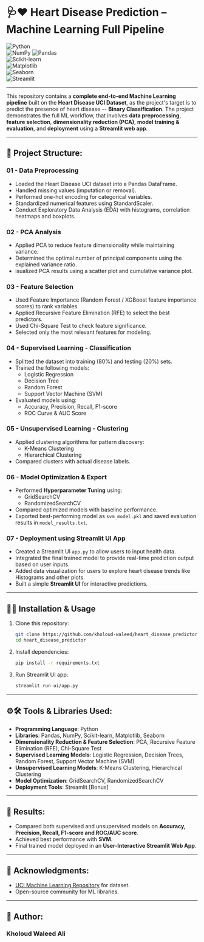 # 🩺❤️ Heart Disease Prediction – Machine Learning Full Pipeline  

![Python](https://img.shields.io/badge/Python-3.9%2B-blue?logo=python)  
![NumPy](https://img.shields.io/badge/NumPy-Numerical%20Computing-013243?logo=numpy) 
![Pandas](https://img.shields.io/badge/Pandas-Data%20Analysis-150458?logo=pandas)  
![Scikit-learn](https://img.shields.io/badge/Scikit--learn-ML-orange?logo=scikit-learn)  
![Matplotlib](https://img.shields.io/badge/Matplotlib-Visualization-11557c?logo=plotly)  
![Seaborn](https://img.shields.io/badge/Seaborn-Visualization-0e76a8)  
![Streamlit](https://img.shields.io/badge/Streamlit-App%20Deployment-ff4b4b?logo=streamlit)  

---

This repository contains a **complete end-to-end Machine Learning pipeline** built on the **Heart Disease UCI Dataset**, as the project's target is to predict the presence of heart disease -- **Binary Classification**.
The project demonstrates the full ML workflow, that involves **data preprocessing**, **feature selection**, **dimensionality reduction (PCA)**, **model training & evaluation**, and **deployment** using a **Streamlit web app**. 

---

## 📂 Project Structure: 

### 01 - Data Preprocessing  
- Loaded the Heart Disease UCI dataset into a Pandas DataFrame.
- Handled missing values (imputation or removal).
- Performed one-hot encoding for categorical variables.
- Standardized numerical features using StandardScaler.
- Conduct Exploratory Data Analysis (EDA) with histograms, correlation heatmaps and boxplots.

### 02 - PCA Analysis  
- Applied PCA to reduce feature dimensionality while maintaining variance.
- Determined the optimal number of principal components using the explained variance ratio.
- isualized PCA results using a scatter plot and cumulative variance plot.

### 03 - Feature Selection  
- Used Feature Importance (Random Forest / XGBoost feature importance scores) to rank variables.
- Applied Recursive Feature Elimination (RFE) to select the best predictors.
- Used Chi-Square Test to check feature significance.
- Selected only the most relevant features for modeling.

### 04 - Supervised Learning  - Classification
- Splitted the dataset into training (80%) and testing (20%) sets.
- Trained the following models:
  - Logistic Regression
  - Decision Tree
  - Random Forest
  - Support Vector Machine (SVM)
- Evaluated models using:
  - Accuracy, Precision, Recall, F1-score
  - ROC Curve & AUC Score

### 05 - Unsupervised Learning  - Clustering
- Applied clustering algorithms for pattern discovery:  
  - K-Means Clustering  
  - Hierarchical Clustering  
- Compared clusters with actual disease labels.

### 06 - Model Optimization & Export  
- Performed **Hyperparameter Tuning** using:  
  - GridSearchCV  
  - RandomizedSearchCV
- Compared optimized models with baseline performance.
- Exported best-performing model as `svm_model.pkl` and saved evaluation results in `model_results.txt`.  

### 07 - Deployment using Streamlit UI App  
- Created a Streamlit UI `app.py` to allow users to input health data.
- Integrated the final trained model to provide real-time prediction output based on user inputs.
- Added data visualization for users to explore heart disease trends like Histograms and other plots.
- Built a simple **Streamlit UI** for interactive predictions.  

---

## 🚀🤖 Installation & Usage  

1. Clone this repository:  
   ```bash
   git clone https://github.com/kholoud-waleed/heart_disease_predictor.git
   cd heart_disease_predictor

2. Install dependencies:
   ```bash
   pip install -r requirements.txt

3. Run Streamlit UI app:
   ```bash
   streamlit run ui/app.py

---

## ⚙️🛠️ Tools & Libraries Used:
- **Programming Language**: Python
- **Libraries**: Pandas, NumPy, Scikit-learn, Matplotlib, Seaborn
- **Dimensionality Reduction & Feature Selection**: PCA, Recursive Feature Elimination (RFE), Chi-Square Test
- **Supervised Learning Models**: Logistic Regression, Decision Trees, Random Forest, Support Vector Machine (SVM)
- **Unsupervised Learning Models**: K-Means Clustering, Hierarchical Clustering
- **Model Optimization**: GridSearchCV, RandomizedSearchCV
- **Deployment Tools**: Streamlit [Bonus]

---

## 📌 Results: 

- Compared both supervised and unsupervised models on **Accuracy, Precision, Recall, F1-score and ROC/AUC score**.  
- Achieved best performance with **SVM**.  
- Final trained model deployed in an **User-Interactive Streamlit Web App**.  

---

## 🙌 Acknowledgments: 

- [UCI Machine Learning Repository](https://archive.ics.uci.edu/dataset/45/heart+disease) for dataset.  
- Open-source community for ML libraries.  

---

## 📝 Author:
  ### Kholoud Waleed Ali

